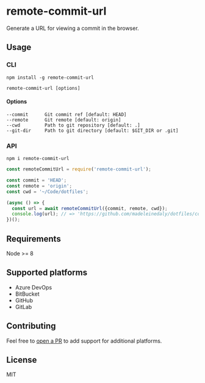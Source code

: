 # remote-commit-url

Generate a URL for viewing a commit in the browser.

## Usage

### CLI

``` shell
npm install -g remote-commit-url
```

``` shell
remote-commit-url [options]
```

#### Options

``` shell
--commit      Git commit ref [default: HEAD]
--remote      Git remote [default: origin]
--cwd         Path to git repository [default: .]
--git-dir     Path to git directory [default: $GIT_DIR or .git]
```

### API

``` shell
npm i remote-commit-url
```

``` jsx
const remoteCommitUrl = require('remote-commit-url');

const commit = 'HEAD';
const remote = 'origin';
const cwd = '~/Code/dotfiles';

(async () => {
  const url = await remoteCommitUrl({commit, remote, cwd});
  console.log(url); // => 'https://github.com/madeleinedaly/dotfiles/commit/HEAD'
})();
```

## Requirements

Node >= 8

## Supported platforms
* Azure DevOps
* BitBucket
* GitHub
* GitLab

## Contributing

Feel free to [open a PR](https://github.com/madeleinedaly/remote-commit-url/compare) to add support for additional platforms.

## License

MIT
